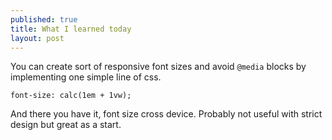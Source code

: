 ```yaml
---
published: true
title: What I learned today
layout: post
---
```

You can create sort of responsive font sizes and avoid ```@media``` blocks by implementing one simple line of css.

```
font-size: calc(1em + 1vw);
```

And there you have it, font size cross device. Probably not useful with strict design but great as a start.